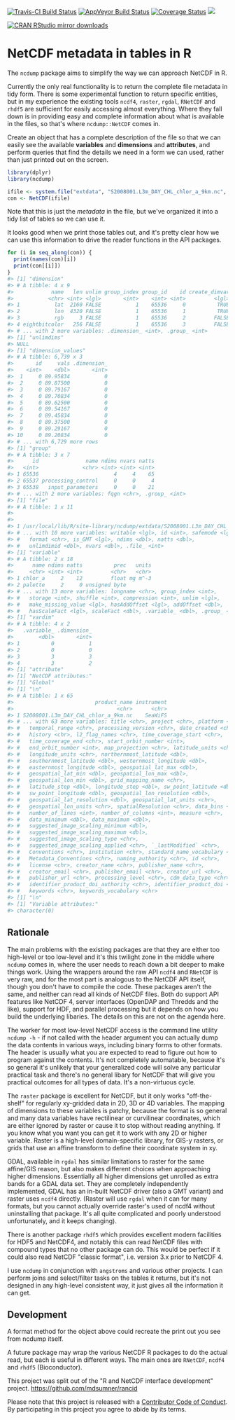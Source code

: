 
<!-- README.md is generated from README.Rmd. Please edit that file -->
[![Travis-CI Build Status](https://travis-ci.org/hypertidy/ncdump.svg?branch=master)](https://travis-ci.org/hypertidy/ncdump) [![AppVeyor Build Status](https://ci.appveyor.com/api/projects/status/github/hypertidy/ncdump?branch=master&svg=true)](https://ci.appveyor.com/project/hypertidy/ncdump) [![Coverage Status](https://img.shields.io/codecov/c/github/hypertidy/ncdump/master.svg)](https://codecov.io/github/hypertidy/ncdump?branch=master) [![](http://www.r-pkg.org/badges/version/ncdump)](http://www.r-pkg.org/pkg/ncdump)

[![CRAN RStudio mirror downloads](http://cranlogs.r-pkg.org/badges/ncdump)](http://www.r-pkg.org/pkg/ncdump)

NetCDF metadata in tables in R
==============================

The `ncdump` package aims to simplify the way we can approach NetCDF in R.

Currently the only real functionality is to return the complete file metadata in tidy form. There is some experimental function to return specific entities, but in my experience the existing tools `ncdf4`, `raster`, `rgdal`, `RNetCDF` and `rhdf5` are sufficient for easily accessing almost everything. Where they fall down is in providing easy and complete information about what is available in the files, so that's where `ncdump::NetCDF` comes in.

Create an object that has a complete description of the file so that we can easily see the available **variables** and **dimensions** and **attributes**, and perform queries that find the details we need in a form we can used, rather than just printed out on the screen.

``` r
library(dplyr)
library(ncdump)

ifile <- system.file("extdata", "S2008001.L3m_DAY_CHL_chlor_a_9km.nc", package = "ncdump")
con <- NetCDF(ifile)
```

Note that this is just the *metadata* in the file, but we've organized it into a tidy list of tables so we can use it.

It looks good when we print those tables out, and it's pretty clear how we can use this information to drive the reader functions in the API packages.

``` r
for (i in seq_along(con)) {
  print(names(con)[i])
  print(con[[i]])
}
#> [1] "dimension"
#> # A tibble: 4 x 9
#>            name   len unlim group_index group_id    id create_dimvar
#>           <chr> <int> <lgl>       <int>    <int> <int>         <lgl>
#> 1           lat  2160 FALSE           1    65536     0          TRUE
#> 2           lon  4320 FALSE           1    65536     1          TRUE
#> 3           rgb     3 FALSE           1    65536     2         FALSE
#> 4 eightbitcolor   256 FALSE           1    65536     3         FALSE
#> # ... with 2 more variables: .dimension_ <int>, .group_ <int>
#> [1] "unlimdims"
#> NULL
#> [1] "dimension_values"
#> # A tibble: 6,739 x 3
#>       id     vals .dimension_
#>    <int>    <dbl>       <int>
#>  1     0 89.95834           0
#>  2     0 89.87500           0
#>  3     0 89.79167           0
#>  4     0 89.70834           0
#>  5     0 89.62500           0
#>  6     0 89.54167           0
#>  7     0 89.45834           0
#>  8     0 89.37500           0
#>  9     0 89.29167           0
#> 10     0 89.20834           0
#> # ... with 6,729 more rows
#> [1] "group"
#> # A tibble: 3 x 7
#>      id               name ndims nvars natts
#>   <int>              <chr> <int> <int> <int>
#> 1 65536                        4     4    65
#> 2 65537 processing_control     0     0     4
#> 3 65538   input_parameters     0     0    21
#> # ... with 2 more variables: fqgn <chr>, .group_ <int>
#> [1] "file"
#> # A tibble: 1 x 11
#>                                                                      filename
#>                                                                         <chr>
#> 1 /usr/local/lib/R/site-library/ncdump/extdata/S2008001.L3m_DAY_CHL_chlor_a_9
#> # ... with 10 more variables: writable <lgl>, id <int>, safemode <lgl>,
#> #   format <chr>, is_GMT <lgl>, ndims <dbl>, natts <dbl>,
#> #   unlimdimid <dbl>, nvars <dbl>, .file_ <int>
#> [1] "variable"
#> # A tibble: 2 x 18
#>      name ndims natts          prec   units
#>     <chr> <int> <int>         <chr>   <chr>
#> 1 chlor_a     2    12         float mg m^-3
#> 2 palette     2     0 unsigned byte        
#> # ... with 13 more variables: longname <chr>, group_index <int>,
#> #   storage <int>, shuffle <int>, compression <int>, unlim <lgl>,
#> #   make_missing_value <lgl>, hasAddOffset <lgl>, addOffset <dbl>,
#> #   hasScaleFact <lgl>, scaleFact <dbl>, .variable_ <dbl>, .group_ <int>
#> [1] "vardim"
#> # A tibble: 4 x 2
#>   .variable_ .dimension_
#>        <dbl>       <int>
#> 1          0           1
#> 2          0           0
#> 3          3           3
#> 4          3           2
#> [1] "attribute"
#> [1] "NetCDF attributes:"
#> [1] "Global"
#> [1] "\n"
#> # A tibble: 1 x 65
#>                          product_name instrument
#>                                 <chr>      <chr>
#> 1 S2008001.L3m_DAY_CHL_chlor_a_9km.nc    SeaWiFS
#> # ... with 63 more variables: title <chr>, project <chr>, platform <chr>,
#> #   temporal_range <chr>, processing_version <chr>, date_created <chr>,
#> #   history <chr>, l2_flag_names <chr>, time_coverage_start <chr>,
#> #   time_coverage_end <chr>, start_orbit_number <int>,
#> #   end_orbit_number <int>, map_projection <chr>, latitude_units <chr>,
#> #   longitude_units <chr>, northernmost_latitude <dbl>,
#> #   southernmost_latitude <dbl>, westernmost_longitude <dbl>,
#> #   easternmost_longitude <dbl>, geospatial_lat_max <dbl>,
#> #   geospatial_lat_min <dbl>, geospatial_lon_max <dbl>,
#> #   geospatial_lon_min <dbl>, grid_mapping_name <chr>,
#> #   latitude_step <dbl>, longitude_step <dbl>, sw_point_latitude <dbl>,
#> #   sw_point_longitude <dbl>, geospatial_lon_resolution <dbl>,
#> #   geospatial_lat_resolution <dbl>, geospatial_lat_units <chr>,
#> #   geospatial_lon_units <chr>, spatialResolution <chr>, data_bins <int>,
#> #   number_of_lines <int>, number_of_columns <int>, measure <chr>,
#> #   data_minimum <dbl>, data_maximum <dbl>,
#> #   suggested_image_scaling_minimum <dbl>,
#> #   suggested_image_scaling_maximum <dbl>,
#> #   suggested_image_scaling_type <chr>,
#> #   suggested_image_scaling_applied <chr>, `_lastModified` <chr>,
#> #   Conventions <chr>, institution <chr>, standard_name_vocabulary <chr>,
#> #   Metadata_Conventions <chr>, naming_authority <chr>, id <chr>,
#> #   license <chr>, creator_name <chr>, publisher_name <chr>,
#> #   creator_email <chr>, publisher_email <chr>, creator_url <chr>,
#> #   publisher_url <chr>, processing_level <chr>, cdm_data_type <chr>,
#> #   identifier_product_doi_authority <chr>, identifier_product_doi <chr>,
#> #   keywords <chr>, keywords_vocabulary <chr>
#> [1] "\n"
#> [1] "Variable attributes:"
#> character(0)
```

Rationale
---------

The main problems with the existing packages are that they are either too high-level or too low-level and it's this twilight zone in the middle where `ncdump` comes in, where the user needs to reach down a bit deeper to make things work. Using the wrappers around the raw API `ncdf4` and `RNetCDF` is very raw, and for the most part is analogous to the NetCDF API itself, though you don't have to compile the code. These packages aren't the same, and neither can read all kinds of NetCDF files. Both do support API features like NetCDF 4, server interfaces (OpenDAP and Thredds and the like), support for HDF, and parallel processing but it depends on how you build the underlying libaries. The details on this are not on the agenda here.

The worker for most low-level NetCDF access is the command line utility `ncdump -h` - if not called with the `h`eader argument you can actually dump the data contents in various ways, including binary forms to other formats. The header is usually what you are expected to read to figure out how to program against the contents. It's not completely automatable, because it's so general it's unlikely that your generalized code will solve any particular practical task and there's no general libary for NetCDF that will give you practical outcomes for all types of data. It's a non-virtuous cycle.

The `raster` package is excellent for NetCDF, but it only works "off-the-shelf" for regularly xy-gridded data in 2D, 3D or 4D variables. The mapping of dimensions to these variables is patchy, because the format is so general and many data variables have rectilinear or curvilinear coordinates, which are either ignored by raster or cause it to stop without reading anything. If you know what you want you can get it to work with any 2D or higher variable. Raster is a high-level domain-specific library, for GIS-y rasters, or grids that use an affine transform to define their coordinate system in xy.

GDAL, available in `rgdal` has similar limitations to raster for the same affine/GIS reason, but also makes different choices when approaching higher dimensions. Essentially all higher dimensions get unrolled as extra bands for a GDAL data set. They are completely independently implemented, GDAL has an in-built NetCDF driver (also a GMT variant) and raster uses `ncdf4` directly. (Raster will use `rgdal` when it can for many formats, but you cannot actually override raster's used of ncdf4 without uninstalling that package. It's all quite complicated and poorly understood unfortunately, and it keeps changing).

There is another package `rhdf5` which provides excellent modern facilities for HDF5 and NetCDF4, and notably this can read NetCDF files with compound types that no other package can do. This would be perfect if it could also read NetCDF "classic format", i.e. version 3.x prior to NetCDF 4.

I use `ncdump` in conjunction with `angstroms` and various other projects. I can perform joins and select/filter tasks on the tables it returns, but it's not designed in any high-level consistent way, it just gives all the information it can get.

Development
-----------

A format method for the object above could recreate the print out you see from ncdump itself.

A future package may wrap the various NetCDF R packages to do the actual read, but each is useful in different ways. The main ones are `RNetCDF`, `ncdf4` and `rhdf5` (Bioconductor).

This project was split out of the "R and NetCDF interface development" project. <https://github.com/mdsumner/rancid>

Please note that this project is released with a [Contributor Code of Conduct](CONDUCT.md). By participating in this project you agree to abide by its terms.
